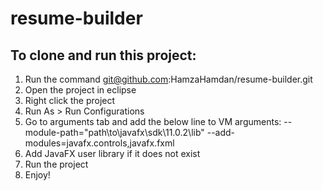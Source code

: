 # resume-builder

## To clone and run this project:
1. Run the command git@github.com:HamzaHamdan/resume-builder.git
2. Open the project in eclipse
3. Right click the project
4. Run As > Run Configurations
5. Go to arguments tab and add the below line to VM arguments: --module-path="path\to\javafx\sdk\11.0.2\lib" --add-modules=javafx.controls,javafx.fxml
6. Add JavaFX user library if it does not exist
7. Run the project
8. Enjoy!
